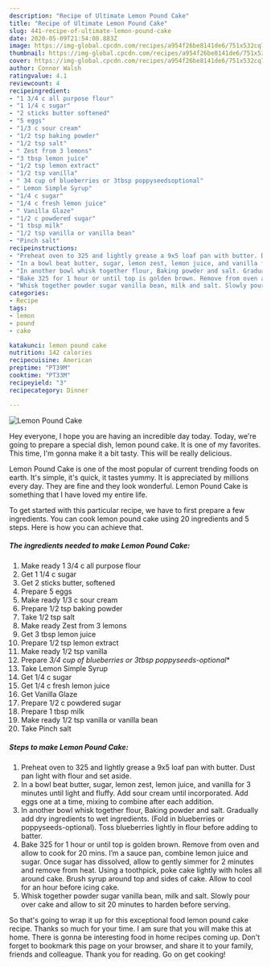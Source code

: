 ```yaml
---
description: "Recipe of Ultimate Lemon Pound Cake"
title: "Recipe of Ultimate Lemon Pound Cake"
slug: 441-recipe-of-ultimate-lemon-pound-cake
date: 2020-05-09T21:54:08.883Z
image: https://img-global.cpcdn.com/recipes/a954f26be8141de6/751x532cq70/lemon-pound-cake-recipe-main-photo.jpg
thumbnail: https://img-global.cpcdn.com/recipes/a954f26be8141de6/751x532cq70/lemon-pound-cake-recipe-main-photo.jpg
cover: https://img-global.cpcdn.com/recipes/a954f26be8141de6/751x532cq70/lemon-pound-cake-recipe-main-photo.jpg
author: Connor Walsh
ratingvalue: 4.1
reviewcount: 4
recipeingredient:
- "1 3/4 c all purpose flour"
- "1 1/4 c sugar"
- "2 sticks butter softened"
- "5 eggs"
- "1/3 c sour cream"
- "1/2 tsp baking powder"
- "1/2 tsp salt"
- " Zest from 3 lemons"
- "3 tbsp lemon juice"
- "1/2 tsp lemon extract"
- "1/2 tsp vanilla"
- " 34 cup of blueberries or 3tbsp poppyseedsoptional"
- " Lemon Simple Syrup"
- "1/4 c sugar"
- "1/4 c fresh lemon juice"
- " Vanilla Glaze"
- "1/2 c powdered sugar"
- "1 tbsp milk"
- "1/2 tsp vanilla or vanilla bean"
- "Pinch salt"
recipeinstructions:
- "Preheat oven to 325 and lightly grease a 9x5 loaf pan with butter. Dust pan light with flour and set aside."
- "In a bowl beat butter, sugar, lemon zest, lemon juice, and vanilla for 3 minutes until light and fluffy. Add sour cream until incorporated. Add eggs one at a time, mixing to combine after each addition."
- "In another bowl whisk together flour, Baking powder and salt. Gradually add dry ingredients to wet ingredients. (Fold in blueberries or poppyseeds-optional). Toss blueberries lightly in flour before adding to batter."
- "Bake 325 for 1 hour or until top is golden brown. Remove from oven and allow to cook for 20 mins. I’m a sauce pan, combine lemon juice and sugar. Once sugar has dissolved, allow to gently simmer for 2 minutes and remove from heat. Using a toothpick, poke cake lightly with holes all around cake. Brush syrup around top and sides of cake. Allow to cool for an hour before icing cake."
- "Whisk together powder sugar vanilla bean, milk and salt. Slowly pour over cake and allow to sit 20 minutes to harden before serving."
categories:
- Recipe
tags:
- lemon
- pound
- cake

katakunci: lemon pound cake 
nutrition: 142 calories
recipecuisine: American
preptime: "PT39M"
cooktime: "PT33M"
recipeyield: "3"
recipecategory: Dinner

---
```



![Lemon Pound Cake](https://img-global.cpcdn.com/recipes/a954f26be8141de6/751x532cq70/lemon-pound-cake-recipe-main-photo.jpg)

Hey everyone, I hope you are having an incredible day today. Today, we're going to prepare a special dish, lemon pound cake. It is one of my favorites. This time, I'm gonna make it a bit tasty. This will be really delicious.

Lemon Pound Cake is one of the most popular of current trending foods on earth. It's simple, it's quick, it tastes yummy. It is appreciated by millions every day. They are fine and they look wonderful. Lemon Pound Cake is something that I have loved my entire life.




To get started with this particular recipe, we have to first prepare a few ingredients. You can cook lemon pound cake using 20 ingredients and 5 steps. Here is how you can achieve that.

<!--inarticleads1-->

##### The ingredients needed to make Lemon Pound Cake:

1. Make ready 1 3/4 c all purpose flour
1. Get 1 1/4 c sugar
1. Get 2 sticks butter, softened
1. Prepare 5 eggs
1. Make ready 1/3 c sour cream
1. Prepare 1/2 tsp baking powder
1. Take 1/2 tsp salt
1. Make ready  Zest from 3 lemons
1. Get 3 tbsp lemon juice
1. Prepare 1/2 tsp lemon extract
1. Make ready 1/2 tsp vanilla
1. Prepare  *3/4 cup of blueberries or 3tbsp poppyseeds-optional**
1. Take  Lemon Simple Syrup
1. Get 1/4 c sugar
1. Get 1/4 c fresh lemon juice
1. Get  Vanilla Glaze
1. Prepare 1/2 c powdered sugar
1. Prepare 1 tbsp milk
1. Make ready 1/2 tsp vanilla or vanilla bean
1. Take Pinch salt




<!--inarticleads2-->

##### Steps to make Lemon Pound Cake:

1. Preheat oven to 325 and lightly grease a 9x5 loaf pan with butter. Dust pan light with flour and set aside.
1. In a bowl beat butter, sugar, lemon zest, lemon juice, and vanilla for 3 minutes until light and fluffy. Add sour cream until incorporated. Add eggs one at a time, mixing to combine after each addition.
1. In another bowl whisk together flour, Baking powder and salt. Gradually add dry ingredients to wet ingredients. (Fold in blueberries or poppyseeds-optional). Toss blueberries lightly in flour before adding to batter.
1. Bake 325 for 1 hour or until top is golden brown. Remove from oven and allow to cook for 20 mins. I’m a sauce pan, combine lemon juice and sugar. Once sugar has dissolved, allow to gently simmer for 2 minutes and remove from heat. Using a toothpick, poke cake lightly with holes all around cake. Brush syrup around top and sides of cake. Allow to cool for an hour before icing cake.
1. Whisk together powder sugar vanilla bean, milk and salt. Slowly pour over cake and allow to sit 20 minutes to harden before serving.




So that's going to wrap it up for this exceptional food lemon pound cake recipe. Thanks so much for your time. I am sure that you will make this at home. There is gonna be interesting food in home recipes coming up. Don't forget to bookmark this page on your browser, and share it to your family, friends and colleague. Thank you for reading. Go on get cooking!
